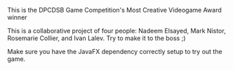 This is the DPCDSB Game Competition's Most Creative Videogame Award winner

This is a collaborative project of four people: Nadeem Elsayed, Mark Nistor, Rosemarie Collier, and Ivan Lalev.
Try to make it to the boss ;)

Make sure you have the JavaFX dependency correctly setup to try out the game.
